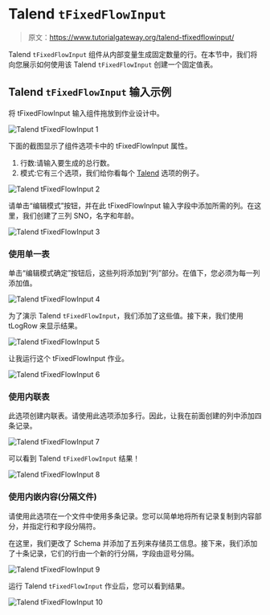 # Talend `tFixedFlowInput`

> 原文：<https://www.tutorialgateway.org/talend-tfixedflowinput/>

Talend `tFixedFlowInput` 组件从内部变量生成固定数量的行。在本节中，我们将向您展示如何使用该 Talend `tFixedFlowInput` 创建一个固定值表。

## Talend `tFixedFlowInput` 输入示例

将 tFixedFlowInput 输入组件拖放到作业设计中。

![Talend `tFixedFlowInput` 1](img/ea87696b89bafea4b21db4c2831b42c4.png)

下面的截图显示了组件选项卡中的 tFixedFlowInput 属性。

1.  行数:请输入要生成的总行数。
2.  模式:它有三个选项，我们给你看每个 [Talend](https://www.tutorialgateway.org/talend-tutorial/) 选项的例子。

![Talend `tFixedFlowInput` 2](img/d6614dfd75c3c3c9fce62e6cb5588f7c.png)

请单击“编辑模式”按钮，并在此 tFixedFlowInput 输入字段中添加所需的列。在这里，我们创建了三列 SNO，名字和年龄。

![Talend `tFixedFlowInput` 3](img/d57f832622996a17fcf381c4ce04bb2a.png)

### 使用单一表

单击“编辑模式确定”按钮后，这些列将添加到“列”部分。在值下，您必须为每一列添加值。

![Talend `tFixedFlowInput` 4](img/21fb7275493ac06611bca724659032a7.png)

为了演示 Talend `tFixedFlowInput`，我们添加了这些值。接下来，我们使用 tLogRow 来显示结果。

![Talend `tFixedFlowInput` 5](img/80eaa8f0ae1a1725bc8f8fa5f668e669.png)

让我运行这个 tFixedFlowInput 作业。

![Talend `tFixedFlowInput` 6](img/9244351a620aa337b06cebb29836144a.png)

### 使用内联表

此选项创建内联表。请使用此选项添加多行。因此，让我在前面创建的列中添加四条记录。

![Talend `tFixedFlowInput` 7](img/807dd73d1735ce48d706f2a2a69c7207.png)

可以看到 Talend `tFixedFlowInput` 结果！

![Talend `tFixedFlowInput` 8](img/09b88f19b4709a2ae45f06f76bb7f3a0.png)

### 使用内嵌内容(分隔文件)

请使用此选项在一个文件中使用多条记录。您可以简单地将所有记录复制到内容部分，并指定行和字段分隔符。

在这里，我们更改了 Schema 并添加了五列来存储员工信息。接下来，我们添加了十条记录，它们的行由一个新的行分隔，字段由逗号分隔。

![Talend `tFixedFlowInput` 9](img/b485d2594ea8820ebdd3b343c6c34244.png)

运行 Talend `tFixedFlowInput` 作业后，您可以看到结果。

![Talend `tFixedFlowInput` 10](img/360ba5e812059b5c959f95367f11daf0.png)